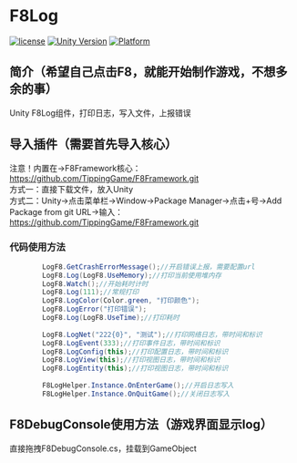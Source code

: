 # F8Log

[![license](http://img.shields.io/badge/license-MIT-green.svg)](https://opensource.org/licenses/MIT) 
[![Unity Version](https://img.shields.io/badge/unity-2021.3.15f1-blue)](https://unity.com) 
[![Platform](https://img.shields.io/badge/platform-Win%20%7C%20Android%20%7C%20iOS%20%7C%20Mac%20%7C%20Linux-orange)]() 

## 简介（希望自己点击F8，就能开始制作游戏，不想多余的事）
Unity F8Log组件，打印日志，写入文件，上报错误

## 导入插件（需要首先导入核心）
注意！内置在->F8Framework核心：https://github.com/TippingGame/F8Framework.git  
方式一：直接下载文件，放入Unity  
方式二：Unity->点击菜单栏->Window->Package Manager->点击+号->Add Package from git URL->输入：https://github.com/TippingGame/F8Framework.git  

### 代码使用方法
```C#
        LogF8.GetCrashErrorMessage();//开启错误上报，需要配置url
        LogF8.Log(LogF8.UseMemory);//打印当前使用堆内存
        LogF8.Watch();//开始耗时计时
        LogF8.Log(111);//常规打印
        LogF8.LogColor(Color.green, "打印颜色");
        LogF8.LogError("打印错误");
        LogF8.Log(LogF8.UseTime);//打印耗时
        
        LogF8.LogNet("222{0}", "测试");//打印网络日志，带时间和标识
        LogF8.LogEvent(333);//打印事件日志，带时间和标识
        LogF8.LogConfig(this);//打印配置日志，带时间和标识
        LogF8.LogView(this);//打印视图日志，带时间和标识
        LogF8.LogEntity(this);//打印视图日志，带时间和标识
        
        F8LogHelper.Instance.OnEnterGame();//开启日志写入
        F8LogHelper.Instance.OnQuitGame();//关闭日志写入
```

## F8DebugConsole使用方法（游戏界面显示log）
直接拖拽F8DebugConsole.cs，挂载到GameObject  
